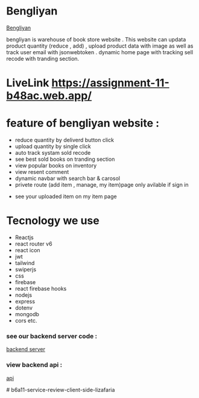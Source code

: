 # Bengliyan

[Bengliyan](https://assignment-11-b48ac.web.app/)

bengliyan is warehouse of book store website . This website can updata product quantity (reduce , add) , upload product data with image as well as track user email with jsonwebtoken . dynamic home page with tracking sell recode with tranding section.

# LiveLink https://assignment-11-b48ac.web.app/

# feature of bengliyan website :

* reduce quantity by deliverd button click
* upload quantity by single click
* auto track systam sold recode
* see best sold books on tranding section
* view popular books on inventory
* view resent comment
* dynamic navbar with search bar & carosol
* privete route (add item , manage, my item)page only avilable if sign in
- see your uploaded item on my item page

# Tecnology we use

- Reactjs
- react router v6
- react icon
- jwt
- tailwind
- swiperjs
- css
- firebase
- react firebase hooks
- nodejs
- express
- dotenv
- mongodb
- cors etc.

### see our backend server code :

[backend server](https://github.com/ProgrammingHeroWC4/warehouse-management-server-side-md-moniruzzaman01)

### view backend api :

[api](https://guarded-dusk-72997.herokuapp.com/)

#   b 6 a 1 1 - s e r v i c e - r e v i e w - c l i e n t - s i d e - l i z a f a r i a 
 
 
